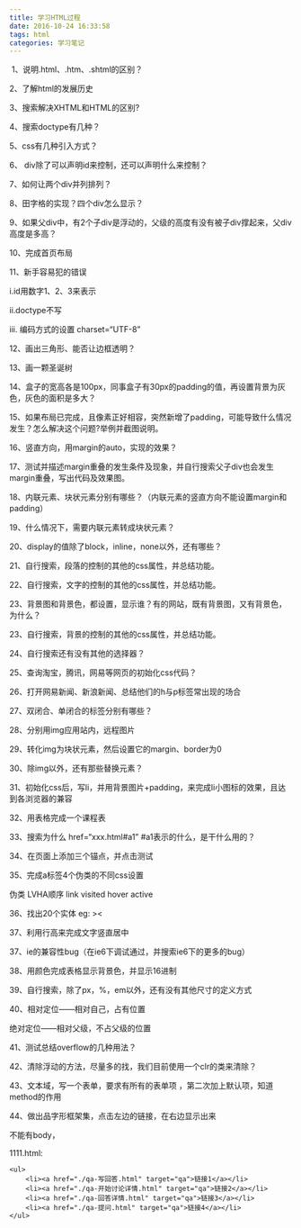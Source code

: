 ```yaml
---
title: 学习HTML过程
date: 2016-10-24 16:33:58
tags: html
categories: 学习笔记
---
```


​
1、说明.html、.htm、.shtml的区别？

2、了解html的发展历史

3、搜索解决XHTML和HTML的区别?

4、搜索doctype有几种？

5、css有几种引入方式？

6、 div除了可以声明id来控制，还可以声明什么来控制？

7、如何让两个div并列排列？

8、田字格的实现？四个div怎么显示？

9、如果父div中，有2个子div是浮动的，父级的高度有没有被子div撑起来，父div高度是多高？

10、完成首页布局

11、新手容易犯的错误

i.id用数字1、2、3来表示

ii.doctype不写

iii. 编码方式的设置 charset=“UTF-8”

12、画出三角形、能否让边框透明？

13、画一颗圣诞树

14、盒子的宽高各是100px，同事盒子有30px的padding的值，再设置背景为灰色，灰色的面积是多大？

15、如果布局已完成，且像素正好相容，突然新增了padding，可能导致什么情况发生？怎么解决这个问题?举例并截图说明。

16、竖直方向，用margin的auto，实现的效果？

17、测试并描述margin重叠的发生条件及现象，并自行搜索父子div也会发生margin重叠，写出代码及效果图。

18、内联元素、块状元素分别有哪些？（内联元素的竖直方向不能设置margin和padding）

19、什么情况下，需要内联元素转成块状元素？

20、display的值除了block，inline，none以外，还有哪些？

21、自行搜索，段落的控制的其他的css属性，并总结功能。

22、自行搜索，文字的控制的其他的css属性，并总结功能。

23、背景图和背景色，都设置，显示谁？有的网站，既有背景图，又有背景色，为什么？

23、自行搜索，背景的控制的其他的css属性，并总结功能。

24、自行搜索还有没有其他的选择器？

25、查询淘宝，腾讯，网易等网页的初始化css代码？

26、打开网易新闻、新浪新闻、总结他们的h与p标签常出现的场合

27、双闭合、单闭合的标签分别有哪些？

28、分别用img应用站内，远程图片

29、转化img为块状元素，然后设置它的margin、border为0

30、除img以外，还有那些替换元素？

31、初始化css后，写li，并用背景图片+padding，来完成li小图标的效果，且达到各浏览器的兼容

32、用表格完成一个课程表

33、搜索为什么 href=“xxx.html#a1” #a1表示的什么，是干什么用的？

34、在页面上添加三个锚点，并点击测试

35、完成a标签4个伪类的不同css设置

伪类 LVHA顺序 link visited hover active

36、找出20个实体 eg: ><

37、利用行高来完成文字竖直居中

37、ie的兼容性bug（在ie6下调试通过，并搜索ie6下的更多的bug）



38、用颜色完成表格显示背景色，并显示16进制

39、自行搜索，除了px，%，em以外，还有没有其他尺寸的定义方式

40、相对定位——相对自己，占有位置

绝对定位——相对父级，不占父级的位置

41、测试总结overflow的几种用法？

42、清除浮动的方法，尽量多的找，我们目前使用一个clr的类来清除？

43、文本域，写一个表单，要求有所有的表单项 ，第二次加上默认项，知道method的作用

44、做出品字形框架集，点击左边的链接，在右边显示出来

不能有body，

<frameset rows="20%,*">
    <frame src="./index.html"></frame>
    <frameset cols="20%,40%">
            <frame src="./1111.html"></frame>
            <frame name="qa"></frame>
    </frameset>
</frameset>
1111.html:

    <ul>
        <li><a href="./qa-写回答.html" target="qa">链接1</a></li>
        <li><a href="./qa-开始讨论详情.html" target="qa">链接2</a></li>
        <li><a href="./qa-回答详情.html" target="qa">链接3</a></li>
        <li><a href="./qa-提问.html" target="qa">链接4</a></li>
    </ul>

​